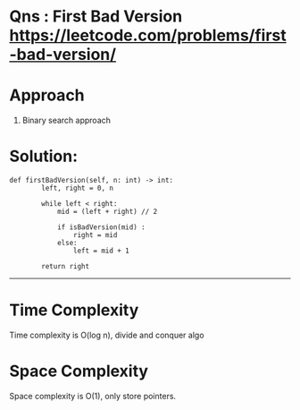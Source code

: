 # Qns : First Bad Version https://leetcode.com/problems/first-bad-version/

# Approach
1) Binary search approach

# Solution:
```
def firstBadVersion(self, n: int) -> int:
        left, right = 0, n

        while left < right:
            mid = (left + right) // 2

            if isBadVersion(mid) :
                right = mid
            else:
                left = mid + 1
        
        return right
```
---

# Time Complexity
Time complexity is O(log n), divide and conquer algo

# Space Complexity
Space complexity is O(1), only store pointers.